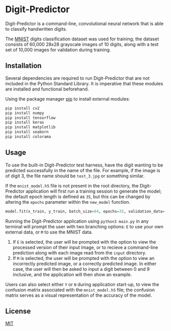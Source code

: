 # Digit-Predictor

Digit-Predictor is a command-line, convolutional neural network that is able to classify handwritten digits. 

The [MNIST](https://keras.io/api/datasets/mnist/) digits classification dataset was used for training; the dataset consists of 60,000 28x28 grayscale images of 10 digits, along with a test set of 10,000 images for validation during training.

## Installation

Several dependencies are required to run Digit-Predictor that are not included in the Python Standard Library. It is imperative that these modules are installed and functional beforehand.

Using the package manager [pip](https://pip.pypa.io/en/stable/) to install external modules:
```bash
pip install cv2
pip install numpy 
pip install tensorflow
pip install keras
pip install matplotlib
pip install seaborn
pip install colorama
```

## Usage

To use the built-in Digit-Predictor test harness, have the digit wanting to be predicted successfully in the name of the file. For example, if the image is of digit 3, the file name should be `test_3.jpg` or something similar.

If the `mnist_model.h5` file is not present in the root directory, the Digit-Predictor application will first run a training session to generate the model; the default epoch length is defined as `35`, but this can be changed by altering the `epochs` parameter within the `new_model` function.
```python
model.fit(x_train, y_train, batch_size=64, epochs=35, validation_data=(x_test, y_test))
```

Running the Digit-Predictor application using `python3 main.py` in any terminal will prompt the user with two branching options: `E` to use your own external data, or `M` to use the MNIST data. 

1. If `E` is selected, the user will be prompted with the option to view the processed version of their input image, or to recieve a command-line prediction along with each image read from the `input` directory.
2. If `M` is selected, the user will be prompted with the option to view an incorrectly predicted image, or a correctly predicted image. In either case, the user will then be asked to input a digit between 0 and 9 inclusive, and the application will then show an example.

Users can also select either `Y` or `N` during application start-up, to view the confusion matrix associated with the `mnist_model.h5` file; the confusion matrix serves as a visual representation of the accuracy of the model.

## License
[MIT](https://choosealicense.com/licenses/mit/)